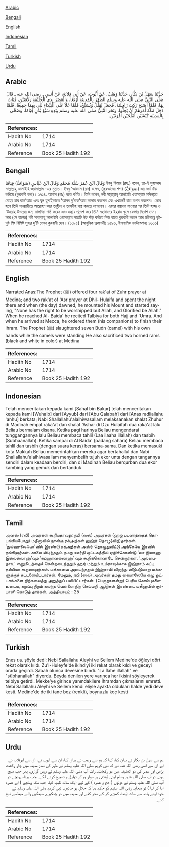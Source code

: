 [Arabic](#arabic)

[Bengali](#bengali)

[English](#english)

[Indonesian](#indonesian)

[Tamil](#tamil)

[Turkish](#turkish)

[Urdu](#urdu)

## Arabic


<div dir="rtl" lang="ar" style={{fontSize:'larger',backgroundColor:'#f8f9fa',padding:20}}>
حَدَّثَنَا سَهْلُ بْنُ بَكَّارٍ، حَدَّثَنَا وُهَيْبٌ، عَنْ أَيُّوبَ، عَنْ أَبِي قِلاَبَةَ، عَنْ أَنَسٍ ـ رضى الله عنه ـ قَالَ صَلَّى النَّبِيُّ صلى الله عليه وسلم الظُّهْرَ بِالْمَدِينَةِ أَرْبَعًا، وَالْعَصْرَ بِذِي الْحُلَيْفَةِ رَكْعَتَيْنِ، فَبَاتَ بِهَا، فَلَمَّا أَصْبَحَ رَكِبَ رَاحِلَتَهُ، فَجَعَلَ يُهَلِّلُ وَيُسَبِّحُ، فَلَمَّا عَلاَ عَلَى الْبَيْدَاءِ لَبَّى بِهِمَا جَمِيعًا، فَلَمَّا دَخَلَ مَكَّةَ أَمَرَهُمْ أَنْ يَحِلُّوا‏.‏ وَنَحَرَ النَّبِيُّ صلى الله عليه وسلم بِيَدِهِ سَبْعَ بُدْنٍ قِيَامًا، وَضَحَّى بِالْمَدِينَةِ كَبْشَيْنِ أَمْلَحَيْنِ أَقْرَنَيْنِ‏.‏
</div>
<div style={{backgroundColor:'#f8f9fa',padding:20, marginBottom: 10}}><table> <thead> <tr> <th>References:</th> <th></th> </tr> </thead> <tbody><tr><td>Hadith No</td><td>1714</td></tr><tr><td>Arabic No</td><td>1714</td></tr><tr><td>Reference</td><td>Book 25 Hadith 192</td></tr></tbody></table></div>

## Bengali


<div dir="ltr" lang="bn" style={{fontSize:'larger',backgroundColor:'#f8f9fa',padding:20}}>
وَقَالَ ابْنُ عُمَرَ سُنَّةَ مُحَمَّدٍ وَقَالَ ابْنُ عَبَّاسٍ (صَوَافَّ) قِيَامًا ইবনু ‘উমার (রহ.) বলেন, তা-ই মুহাম্মাদ সাল্লাল্লাহু আলাইহি ওয়াসাল্লাম -এর সুন্নাত। ইবনু ‘আব্বাস (রাঃ) বলেন, (কুরআনের শব্দ) (صَوَافَّ) এর অর্থ দাঁড় করিয়ে (কুরবানী করা)। ১৭১৪. আনাস (রাঃ) হতে বর্ণিত। তিনি বলেন, নবী সাল্লাল্লাহু আলাইহি ওয়াসাল্লাম মদিনা্তে যোহর চার রাক‘আত এবং যুল হুলাইফাতে ‘আসর দু’রাক‘আত আদায় করলেন এবং এখানেই রাত যাপন করলেন। ভোর হলে তিনি সওয়ারীতে আরোহণ করে তাহ্লীল ও তাসবীহ পাঠ করতে লাগলেন। এরপর বায়দায় যাওয়ার পর তিনি হাজ্জ ও ‘উমরাহ উভয়ের জন্য তালবিয়া পাঠ করেন এবং মক্কা্য় প্রবেশ করে তিনি সহাবাদের ইহরাম খুলে ফেলার নির্দেশ দেন। আর (সে হাজ্জে) নবী সাল্লাল্লাহু আলাইহি ওয়াসাল্লাম সাতটি উট দাঁড় করিয়ে নিজ হাতে কুরবানী করেন আর মদ্বীনাহ্তে হৃষ্টপুষ্ট শিং বিশিষ্ট সুন্দর দু’টি ভেড়া কুরবানী দেন। (১০৮৫) (আধুনিক প্রকাশনীঃ ১৫৯৬, ইসলামিক ফাউন্ডেশনঃ ১৬০৩)
</div>
<div style={{backgroundColor:'#f8f9fa',padding:20, marginBottom: 10}}><table> <thead> <tr> <th>References:</th> <th></th> </tr> </thead> <tbody><tr><td>Hadith No</td><td>1714</td></tr><tr><td>Arabic No</td><td>1714</td></tr><tr><td>Reference</td><td>Book 25 Hadith 192</td></tr></tbody></table></div>

## English


<div dir="ltr" lang="en" style={{fontSize:'larger',backgroundColor:'#f8f9fa',padding:20}}>
Narrated Anas:The Prophet (ﷺ) offered four rak'at of Zuhr prayer at Medina; and two rak'at of 'Asr prayer at Dhil- Hulaifa and spent the night there and when (the day) dawned, he mounted his Mount and started saying, "None has the right to be worshipped but Allah, and Glorified be Allah." When he reached Al- Baida' he recited Talbiya for both Hajj and 'Umra. And when he arrived at Mecca, he ordered them (his companions) to finish their Ihram. The Prophet (ﷺ) slaughtered seven Budn (camel) with his own hands while the camels were standing He also sacrificed two horned rams (black and white in color) at Medina
</div>
<div style={{backgroundColor:'#f8f9fa',padding:20, marginBottom: 10}}><table> <thead> <tr> <th>References:</th> <th></th> </tr> </thead> <tbody><tr><td>Hadith No</td><td>1714</td></tr><tr><td>Arabic No</td><td>1714</td></tr><tr><td>Reference</td><td>Book 25 Hadith 192</td></tr></tbody></table></div>

## Indonesian


<div dir="ltr" lang="id" style={{fontSize:'larger',backgroundColor:'#f8f9fa',padding:20}}>
Telah menceritakan kepada kami [Sahal bin Bakar] telah menceritakan kepada kami [Wuhaib] dari [Ayyub] dari [Abu Qalabah] dari [Anas radliallahu 'anhu] berkata; Nabi Shallallahu'alaihiwasallam melaksanakan shalat Zhuhur di Madinah empat raka'at dan shalat 'Ashar di Dzu Hulaifah dua raka'at lalu Beliau bermalam disana. Ketika pagi harinya Beliau mengendarai tunggangannya lalu Beliau membaca tahlil (Laa ilaaha illallah) dan tasbih (Subhaanallah). Ketika sampai di Al Baida' (padang sahara) Beliau membaca tahlil dan tasbih (dengan suara keras) bersama-sama. Dan ketika memasuki kota Makkah Beliau memerintahkan mereka agar bertahallul dan Nabi Shallallahu'alaihiwasallam menyembelih tujuh ekor unta dengan tangannya sendiri dalam keadaan berdiri, dan di Madinah Beliau berqurban dua ekor kambing yang gemuk dan bertanduk
</div>
<div style={{backgroundColor:'#f8f9fa',padding:20, marginBottom: 10}}><table> <thead> <tr> <th>References:</th> <th></th> </tr> </thead> <tbody><tr><td>Hadith No</td><td>1714</td></tr><tr><td>Arabic No</td><td>1714</td></tr><tr><td>Reference</td><td>Book 25 Hadith 192</td></tr></tbody></table></div>

## Tamil


<div dir="ltr" lang="ta" style={{fontSize:'larger',backgroundColor:'#f8f9fa',padding:20}}>
அனஸ் (ரலி) அவர்கள் கூறியதாவது: நபி (ஸல்) அவர்கள் (ஹஜ் பயணத்தைத் தொடங்கியபோது) மதீனாவில் நான்கு ரக்அத்கள் லுஹ்ர் தொழு(வித்)தார்கள். ‘துல்ஹுலைஃபா’வில் இரண்டு ரக்அத்கள் அஸ்ர் தொழுதுவிட்டு அங்கேயே இரவில் தங்கினார்கள். காலை விடிந்ததும் தமது ஊர்தி ஒட்டகத்தில் ஏறிக்கொண்டு ‘லா இலாஹ இல்லல்லாஹ்’வும் ‘சுப்ஹானல்லாஹ்’ வும் கூறிக்கொண்டே சென்றார்கள். ‘அல்பைதாஉ’ எனுமிடத்தைச் சென்றடைந்ததும் ஹஜ் மற்றும் உம்ராவுக்காக இஹ்ராம் கட்டி தல்பியா கூறலானார்கள். மக்காவை அடைந்ததும் இஹ்ராமி லிருந்து விடுபடுமாறு மக்களுக்குக் கட்டளையிட்டார்கள். மேலும், நபி (ஸல்) அவர்கள் தமது கையாலேயே ஏழு ஒட்டகங்களை நிற்கவைத்து அறுத்துப் பலியிட்டார்கள். (பெருநாளன்று) பெரிய கொம்புகளை உடைய, கறுப்பு நிறம் கலந்த வெள்ளை நிற செம்மறி ஆடுகள் இரண்டை மதீனாவில் குர்பானி கொடுத் தார்கள். அத்தியாயம் : 25
</div>
<div style={{backgroundColor:'#f8f9fa',padding:20, marginBottom: 10}}><table> <thead> <tr> <th>References:</th> <th></th> </tr> </thead> <tbody><tr><td>Hadith No</td><td>1714</td></tr><tr><td>Arabic No</td><td>1714</td></tr><tr><td>Reference</td><td>Book 25 Hadith 192</td></tr></tbody></table></div>

## Turkish


<div dir="ltr" lang="tr" style={{fontSize:'larger',backgroundColor:'#f8f9fa',padding:20}}>
Enes r.a. şöyle dedi: Nebi Sallallahu Aleyhi ve Sellem Medine'de öğleyi dört rekat olarak kıldı. Zu'l-Huleyfe'de ikindiyi iki rekat olarak kıldı ve geceyi orada geçirdi. Sabah olunca devesine bindi. "La İlahe illallah" ve "sübhanallah" diyordu. Beyda denilen yere varınca her ikisini söyleyerek telbiye getirdi. Mekke'ye girince yanındakilere İhramdan çıkmalarını emretti. Nebi Sallallahu Aleyhi ve Sellem kendi eliyle ayakta oldukları halde yedi deve kesti. Medine'de de iki tane boz (renkli), boynuzlu koç kesti
</div>
<div style={{backgroundColor:'#f8f9fa',padding:20, marginBottom: 10}}><table> <thead> <tr> <th>References:</th> <th></th> </tr> </thead> <tbody><tr><td>Hadith No</td><td>1714</td></tr><tr><td>Arabic No</td><td>1714</td></tr><tr><td>Reference</td><td>Book 25 Hadith 192</td></tr></tbody></table></div>

## Urdu


<div dir="rtl" lang="ur" style={{fontSize:'larger',backgroundColor:'#f8f9fa',padding:20}}>
ہم سے سہل بن بکار نے بیان کیا، کہا کہ ہم سے وہیب نے بیان کیا، ان سے ایوب نے، ان سے ابوقلابہ نے اور ان سے انس رضی اللہ عنہ نے کہ نبی کریم صلی اللہ علیہ وسلم نے ظہر کی نماز مدینہ میں چار رکعت پڑھی اور عصر کی ذو الحلیفہ میں دو رکعات۔ رات آپ صلی اللہ علیہ وسلم نے وہیں گزاری، پھر جب صبح ہوئی تو آپ صلی اللہ علیہ وسلم اپنی اونٹنی پر سوار ہو کر تہلیل و تسبیح کرنے لگے۔ جب بیداء پہنچے تو آپ صلی اللہ علیہ وسلم نے دونوں ( حج و عمرہ ) کے لیے ایک ساتھ تلبیہ کہا، جب مکہ پہنچے ( اور عمرہ ادا کر لیا ) تو صحابہ رضی اللہ عنہم کو حکم دیا کہ حلال ہو جائیں۔ نبی کریم صلی اللہ علیہ وسلم نے خود اپنے ہاتھ سے سات اونٹ کھڑے کر کے نحر کئے اور مدینہ میں دو چتکبرے سینگوں والے مینڈھے ذبح کئے۔
</div>
<div style={{backgroundColor:'#f8f9fa',padding:20, marginBottom: 10}}><table> <thead> <tr> <th>References:</th> <th></th> </tr> </thead> <tbody><tr><td>Hadith No</td><td>1714</td></tr><tr><td>Arabic No</td><td>1714</td></tr><tr><td>Reference</td><td>Book 25 Hadith 192</td></tr></tbody></table></div>